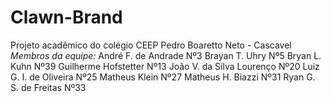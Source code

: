 # Clawn-Brand
Projeto acadêmico do colégio CEEP Pedro Boaretto Neto - Cascavel
*Membros da equipe:*
André F. de Andrade Nº3
Brayan T. Uhry Nº5
Bryan L. Kuhn Nº39
Guilherme Hofstetter Nº13
João V. da Silva Lourenço Nº20
Luiz G. I. de Oliveira Nº25
Matheus Klein Nº27
Matheus H. Biazzi Nº31
Ryan G. S. de Freitas Nº33
